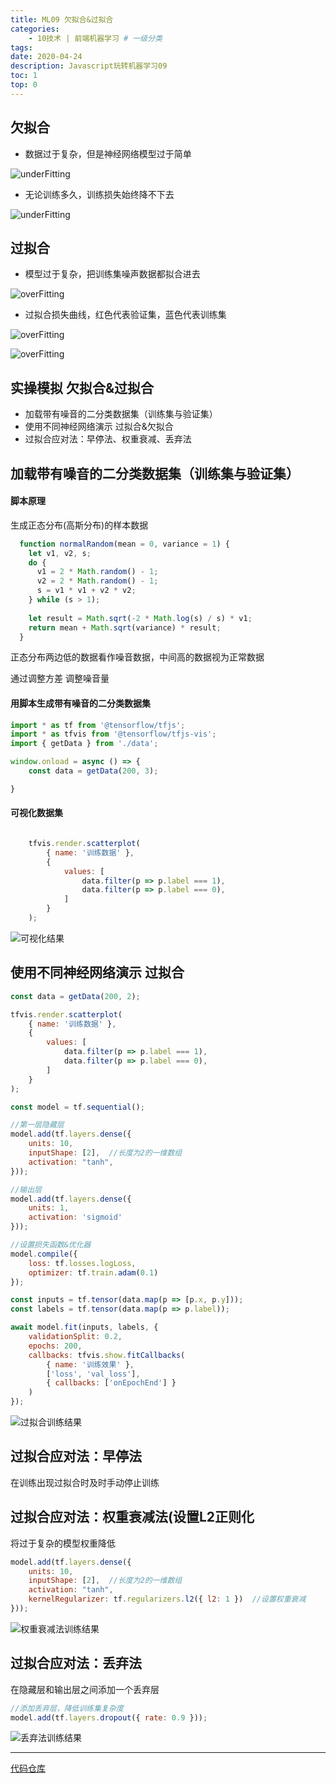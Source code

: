 ```yaml
---
title: ML09 欠拟合&过拟合
categories:
    - 10技术 | 前端机器学习 # 一级分类
tags:
date: 2020-04-24
description: Javascript玩转机器学习09
toc: 1
top: 0
---
```


## 欠拟合
- 数据过于复杂，但是神经网络模型过于简单

![underFitting](/images/ai/47.png)

- 无论训练多久，训练损失始终降不下去

![underFitting](/images/ai/46.png)

## 过拟合
- 模型过于复杂，把训练集噪声数据都拟合进去

![overFitting](/images/ai/48.png)

- 过拟合损失曲线，红色代表验证集，蓝色代表训练集

![overFitting](/images/ai/49.png)

![overFitting](/images/ai/50.png)


## 实操模拟 欠拟合&过拟合
- 加载带有噪音的二分类数据集（训练集与验证集）
- 使用不同神经网络演示 过拟合&欠拟合
- 过拟合应对法：早停法、权重衰减、丢弃法

## 加载带有噪音的二分类数据集（训练集与验证集）
#### 脚本原理
生成正态分布(高斯分布)的样本数据
```javascript
  function normalRandom(mean = 0, variance = 1) {
    let v1, v2, s;
    do {
      v1 = 2 * Math.random() - 1;
      v2 = 2 * Math.random() - 1;
      s = v1 * v1 + v2 * v2;
    } while (s > 1);
  
    let result = Math.sqrt(-2 * Math.log(s) / s) * v1;
    return mean + Math.sqrt(variance) * result;
  }
```
正态分布两边低的数据看作噪音数据，中间高的数据视为正常数据

通过调整方差 调整噪音量

#### 用脚本生成带有噪音的二分类数据集
```javascript
import * as tf from '@tensorflow/tfjs';
import * as tfvis from '@tensorflow/tfjs-vis';
import { getData } from './data';

window.onload = async () => {
    const data = getData(200, 3);

}
```
#### 可视化数据集
```javascript

    tfvis.render.scatterplot(
        { name: '训练数据' },
        {
            values: [
                data.filter(p => p.label === 1),
                data.filter(p => p.label === 0),
            ]
        }
    );
```


![可视化结果](/images/ai/51.png)


## 使用不同神经网络演示 过拟合
```javascript
const data = getData(200, 2);

tfvis.render.scatterplot(
    { name: '训练数据' },
    {
        values: [
            data.filter(p => p.label === 1),
            data.filter(p => p.label === 0),
        ]
    }
);

const model = tf.sequential();

//第一层隐藏层
model.add(tf.layers.dense({
    units: 10,
    inputShape: [2],  //长度为2的一维数组
    activation: "tanh",
}));

//输出层
model.add(tf.layers.dense({
    units: 1,
    activation: 'sigmoid'
}));

//设置损失函数&优化器
model.compile({
    loss: tf.losses.logLoss,
    optimizer: tf.train.adam(0.1)
});

const inputs = tf.tensor(data.map(p => [p.x, p.y]));
const labels = tf.tensor(data.map(p => p.label));

await model.fit(inputs, labels, {
    validationSplit: 0.2,
    epochs: 200,
    callbacks: tfvis.show.fitCallbacks(
        { name: '训练效果' },
        ['loss', 'val_loss'],
        { callbacks: ['onEpochEnd'] }
    )
});

```

![过拟合训练结果](/images/ai/52.png)

## 过拟合应对法：早停法
在训练出现过拟合时及时手动停止训练

## 过拟合应对法：权重衰减法(设置L2正则化
将过于复杂的模型权重降低
```javascript
model.add(tf.layers.dense({
    units: 10,
    inputShape: [2],  //长度为2的一维数组
    activation: "tanh",
    kernelRegularizer: tf.regularizers.l2({ l2: 1 })  //设置权重衰减
}));
```

![权重衰减法训练结果](/images/ai/54.png)

## 过拟合应对法：丢弃法
在隐藏层和输出层之间添加一个丢弃层
```javascript
//添加丢弃层，降低训练集复杂度
model.add(tf.layers.dropout({ rate: 0.9 }));
```


![丢弃法训练结果](/images/ai/53.png)


---
[代码仓库](https://github.com/scarsu/js-ml.git)